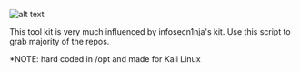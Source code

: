 ![alt text](https://i.imgur.com/bBQ9aKm.png)

This tool kit is very much influenced by infosecn1nja's kit.
Use this script to grab majority of the repos.

*NOTE: hard coded in /opt and made for Kali Linux
